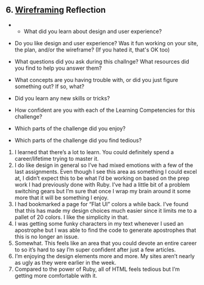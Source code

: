## 6. [Wireframing](6_wireframing/readme.md) Reflection

* * What did you learn about design and user experience? 
* Do you like design and user experience? Was it fun working on your site, the plan, and/or the wireframe? (If you hated it, that's OK too)

* What questions did you ask during this challnge? What resources did you find to help you answer them?  
* What concepts are you having trouble with, or did you just figure something out? If so, what?  
* Did you learn any new skills or tricks?
* How confident are you with each of the Learning Competencies for this challenge? 
* Which parts of the challenge did you enjoy?
* Which parts of the challenge did you find tedious?

<!-- Add your reflection here. Remove the comment markers -->

1. I learned that there’s a lot to learn. You could definitely spend a career/lifetime trying to master it. 
2. I do like design in general so I’ve had mixed emotions with a few of the last assignments. Even though I see this area as something I could excel at, I didn’t expect this to be what I’d be working on based on the prep work I had previously done with Ruby. I’ve had a little bit of a problem switching gears but I’m sure that once I wrap my brain around it some more that it will be something I enjoy. 
3. I had bookmarked a page for “Flat UI” colors a while back. I’ve found that this has made my design choices much easier since it limits me to a pallet of 20 colors. I like the simplicity in that. 
4. I was getting some funky characters in my text whenever I used an apostrophe but I was able to find the code to generate apostrophes that this is no longer an issue. 
5. Somewhat. This feels like an area that you could devote an entire career to so it’s hard to say I’m super confident after just a few articles. 
6. I’m enjoying the design elements more and more. My sites aren’t nearly as ugly as they were earlier in the week.
7. Compared to the power of Ruby, all of HTML feels tedious but I’m getting more comfortable with it. 